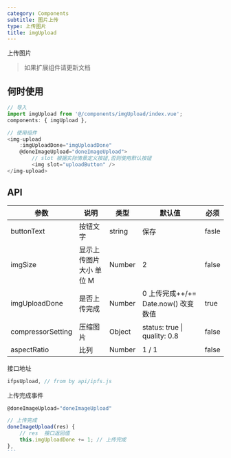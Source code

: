 ```yaml
---
category: Components
subtitle: 图片上传
type: 上传图片
title: imgUpload
---
```


上传图片
> 如果扩展组件请更新文档

## 何时使用

```js
// 导入
import imgUpload from '@/components/imgUpload/index.vue';
components: { imgUpload },

// 使用组件
<img-upload 
    :imgUploadDone="imgUploadDone" 
    @doneImageUpload="doneImageUpload">
        // slot 根据实际情景定义按钮,否则使用默认按钮
        <img slot="uploadButton" /> 
</img-upload>
```

## API

| 参数 | 说明 | 类型 | 默认值 | 必须 |
| --- | --- | --- | --- | --- |
| buttonText | 按钮文字 | string | 保存 | fasle |
| imgSize | 显示上传图片大小 单位 M | Number | 2 | false |
| imgUploadDone | 是否上传完成 | Number | 0 上传完成++/+= Date.now() 改变数值 | true |
| compressorSetting | 压缩图片 | Object | status: true \| quality: 0.8 | false |
| aspectRatio | 比列 | Number | 1 / 1 | false |


接口地址

```js
ifpsUpload, // from by api/ipfs.js
``` 

上传完成事件

````js
@doneImageUpload="doneImageUpload"

// 上传完成
doneImageUpload(res) {
    // res  接口返回值
    this.imgUploadDone += 1; // 上传完成
},
```